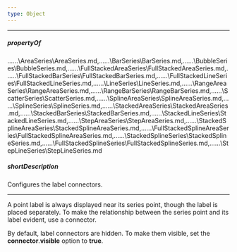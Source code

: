 ```yaml
---
type: Object
---
```

---
##### propertyOf
..\..\..\AreaSeries\AreaSeries.md,..\..\..\BarSeries\BarSeries.md,..\..\..\BubbleSeries\BubbleSeries.md,..\..\..\FullStackedAreaSeries\FullStackedAreaSeries.md,..\..\..\FullStackedBarSeries\FullStackedBarSeries.md,..\..\..\FullStackedLineSeries\FullStackedLineSeries.md,..\..\..\LineSeries\LineSeries.md,..\..\..\RangeAreaSeries\RangeAreaSeries.md,..\..\..\RangeBarSeries\RangeBarSeries.md,..\..\..\ScatterSeries\ScatterSeries.md,..\..\..\SplineAreaSeries\SplineAreaSeries.md,..\..\..\SplineSeries\SplineSeries.md,..\..\..\StackedAreaSeries\StackedAreaSeries.md,..\..\..\StackedBarSeries\StackedBarSeries.md,..\..\..\StackedLineSeries\StackedLineSeries.md,..\..\..\StepAreaSeries\StepAreaSeries.md,..\..\..\StackedSplineAreaSeries\StackedSplineAreaSeries.md,..\..\..\FullStackedSplineAreaSeries\FullStackedSplineAreaSeries.md,..\..\..\StackedSplineSeries\StackedSplineSeries.md,..\..\..\FullStackedSplineSeries\FullStackedSplineSeries.md,..\..\..\StepLineSeries\StepLineSeries.md

##### shortDescription
Configures the label connectors.

---
A point label is always displayed near its series point, though the label is placed separately. To make the relationship between the series point and its label evident, use a connector.

By default, label connectors are hidden. To make them visible, set the **connector**.**visible** option to **true**.